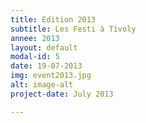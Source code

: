```yaml
---
title: Edition 2013
subtitle: Les Festi à Tivoly
annee: 2013
layout: default
modal-id: 5
date: 19-07-2013
img: event2013.jpg
alt: image-alt
project-date: July 2013

---
```

